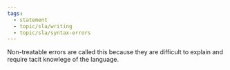 ```yaml
---
tags:
  - statement
  - topic/sla/writing
  - topic/sla/syntax-errors
---
```

Non-treatable errors are called this because they are difficult to explain and require tacit knowlege of the language.
